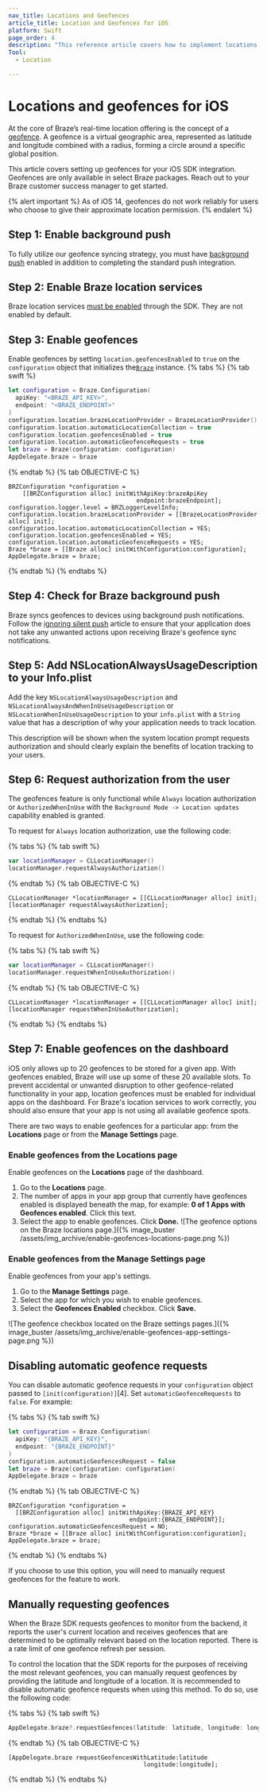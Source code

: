 ```yaml
---
nav_title: Locations and Geofences
article_title: Location and Geofences for iOS
platform: Swift
page_order: 4
description: "This reference article covers how to implement locations and geofences in your iOS application."
Tool:
  - Location

---
```


# Locations and geofences for iOS

At the core of Braze’s real-time location offering is the concept of a [geofence]({{site.baseurl}}/user_guide/engagement_tools/locations_and_geofences#about-locations-and-geofences). A geofence is a virtual geographic area, represented as latitude and longitude combined with a radius, forming a circle around a specific global position.

This article covers setting up geofences for your iOS SDK integration. Geofences are only available in select Braze packages. Reach out to your Braze customer success manager to get started.

{% alert important %}
As of iOS 14, geofences do not work reliably for users who choose to give their approximate location permission.
{% endalert %}

## Step 1: Enable background push

To fully utilize our geofence syncing strategy, you must have [background push][6] enabled in addition to completing the standard push integration.

## Step 2: Enable Braze location services
Braze location services [must be enabled][1] through the SDK. They are not enabled by default.

## Step 3: Enable geofences

Enable geofences by setting `location.geofencesEnabled` to `true` on the `configuration` object that initializes the[`Braze`][1] instance.
{% tabs %}
{% tab swift %}

```swift
let configuration = Braze.Configuration(
  apiKey: "<BRAZE_API_KEY>",
  endpoint: "<BRAZE_ENDPOINT>"
)
configuration.location.brazeLocationProvider = BrazeLocationProvider()
configuration.location.automaticLocationCollection = true
configuration.location.geofencesEnabled = true
configuration.location.automaticGeofenceRequests = true
let braze = Braze(configuration: configuration)
AppDelegate.braze = braze
```

{% endtab %}
{% tab OBJECTIVE-C %}

```objc
BRZConfiguration *configuration =
    [[BRZConfiguration alloc] initWithApiKey:brazeApiKey
                                    endpoint:brazeEndpoint];
configuration.logger.level = BRZLoggerLevelInfo;
configuration.location.brazeLocationProvider = [[BrazeLocationProvider alloc] init];
configuration.location.automaticLocationCollection = YES;
configuration.location.geofencesEnabled = YES;
configuration.location.automaticGeofenceRequests = YES;
Braze *braze = [[Braze alloc] initWithConfiguration:configuration];
AppDelegate.braze = braze;
```

{% endtab %}
{% endtabs %}

## Step 4: Check for Braze background push

Braze syncs geofences to devices using background push notifications. Follow the [ignoring silent push][7] article to ensure that your application does not take any unwanted actions upon receiving Braze's geofence sync notifications.

## Step 5: Add NSLocationAlwaysUsageDescription to your Info.plist

Add the key `NSLocationAlwaysUsageDescription` and `NSLocationAlwaysAndWhenInUseUsageDescription` or `NSLocationWhenInUseUsageDescription` to your `info.plist` with a `String` value that has a description of why your application needs to track location.

This description will be shown when the system location prompt requests authorization and should clearly explain the benefits of location tracking to your users.

## Step 6: Request authorization from the user

The geofences feature is only functional while `Always` location authorization or `AuthorizedWhenInUse` with the `Background Mode -> Location updates` capability enabled is granted.

To request for `Always` location authorization, use the following code:

{% tabs %}
{% tab swift %}

```swift
var locationManager = CLLocationManager()
locationManager.requestAlwaysAuthorization()
```

{% endtab %}
{% tab OBJECTIVE-C %}

```objc
CLLocationManager *locationManager = [[CLLocationManager alloc] init];
[locationManager requestAlwaysAuthorization];
```
{% endtab %}
{% endtabs %}

To request for `AuthorizedWhenInUse`, use the following code:

{% tabs %}
{% tab swift %}

```swift
var locationManager = CLLocationManager()
locationManager.requestWhenInUseAuthorization()
```

{% endtab %}
{% tab OBJECTIVE-C %}

```objc
CLLocationManager *locationManager = [[CLLocationManager alloc] init];
[locationManager requestWhenInUseAuthorization];
```

{% endtab %}
{% endtabs %}

## Step 7: Enable geofences on the dashboard

iOS only allows up to 20 geofences to be stored for a given app. With geofences enabled, Braze will use up some of these 20 available slots. To prevent accidental or unwanted disruption to other geofence-related functionality in your app, location geofences must be enabled for individual apps on the dashboard. For Braze's location services to work correctly, you should also ensure that your app is not using all available geofence spots.

There are two ways to enable geofences for a particular app: from the **Locations** page or from the **Manage Settings** page.

### Enable geofences from the Locations page

Enable geofences on the **Locations** page of the dashboard. 

1. Go to the **Locations** page.
2. The number of apps in your app group that currently have geofences enabled is displayed beneath the map, for example: **0 of 1 Apps with Geofences enabled**. Click this text.
3. Select the app to enable geofences. Click **Done.**
![The geofence options on the Braze locations page.]({% image_buster /assets/img_archive/enable-geofences-locations-page.png %})

### Enable geofences from the Manage Settings page

Enable geofences from your app's settings.

1. Go to the **Manage Settings** page.
2. Select the app for which you wish to enable geofences.
3. Select the **Geofences Enabled** checkbox. Click **Save.**

![The geofence checkbox located on the Braze settings pages.]({% image_buster /assets/img_archive/enable-geofences-app-settings-page.png %})

## Disabling automatic geofence requests

You can disable automatic geofence requests in your `configuration` object passed to `[init(configuration)]`[4]. Set `automaticGeofenceRequests` to `false`. For example:

{% tabs %}
{% tab swift %}

```swift
let configuration = Braze.Configuration(
  apiKey: "{BRAZE_API_KEY}",
  endpoint: "{BRAZE_ENDPOINT}"
)
configuration.automaticGeofencesRequest = false
let braze = Braze(configuration: configuration)
AppDelegate.braze = braze
```

{% endtab %}
{% tab OBJECTIVE-C %}

```objc
BRZConfiguration *configuration =
  [[BRZConfiguration alloc] initWithApiKey:{BRAZE_API_KEY}
                                  endpoint:{BRAZE_ENDPOINT}];
configuration.automaticGeofencesRequest = NO;
Braze *braze = [[Braze alloc] initWithConfiguration:configuration];
AppDelegate.braze = braze;
```

{% endtab %}
{% endtabs %}

If you choose to use this option, you will need to manually request geofences for the feature to work.

## Manually requesting geofences

When the Braze SDK requests geofences to monitor from the backend, it reports the user's current location and receives geofences that are determined to be optimally relevant based on the location reported. There is a rate limit of one geofence refresh per session.

To control the location that the SDK reports for the purposes of receiving the most relevant geofences, you can manually request geofences by providing the latitude and longitude of a location. It is recommended to disable automatic geofence requests when using this method. To do so, use the following code:

{% tabs %}
{% tab swift %}

```swift
AppDelegate.braze?.requestGeofences(latitude: latitude, longitude: longitude)
```

{% endtab %}
{% tab OBJECTIVE-C %}

```objc
[AppDelegate.braze requestGeofencesWithLatitude:latitude
                                      longitude:longitude];
```

{% endtab %}
{% endtabs %}

[1]: https://braze-inc.github.io/braze-swift-sdk/tutorials/braze/d1-brazelocation/
[6]: https://braze-inc.github.io/braze-swift-sdk/tutorials/braze/b1-standard-push-notifications
[7]: {{site.baseurl}}/developer_guide/platform_integration_guides/swift/push_notifications/customization/ignoring_internal_push/
[support]: {{site.baseurl}}/braze_support/
